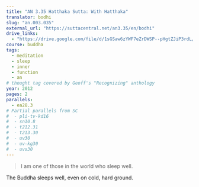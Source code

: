 ```yaml
---
title: "AN 3.35 Hatthaka Sutta: With Hatthaka"
translator: bodhi
slug: "an.003.035"
external_url: "https://suttacentral.net/an3.35/en/bodhi"
drive_links:
  - "https://drive.google.com/file/d/1sGSaw6zYWF7eZrDWSP--pHgtZJiP3rdL/view?usp=drivesdk"
course: buddha
tags:
  - meditation
  - sleep
  - inner
  - function
  - an
# thought tag covered by Geoff's "Recognizing" anthology
year: 2012
pages: 2
parallels:
  - ea28.3
# Partial parallels from SC
#  - pli-tv-kd16
#  - sn10.8
#  - t212.31
#  - t213.30
#  - uv30
#  - uv-kg30
#  - uvs30
---
```


> I am one of those in the world who sleep well.

The Buddha sleeps well, even on cold, hard ground.

